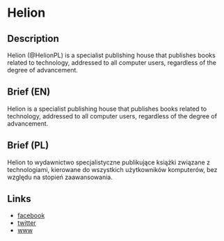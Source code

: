 Helion
======

Description
-----------
Helion (@HelionPL) is a specialist publishing house that publishes books related to technology, addressed to all computer users, regardless of the degree of advancement.


Brief (EN)
----------
Helion is a specialist publishing house that publishes books related to technology, addressed to all computer users, regardless of the degree of advancement.


Brief (PL)
----------
Helion to wydawnictwo specjalistyczne publikujące książki związane z technologiami, kierowane do wszystkich użytkowników komputerów, bez względu na stopień zaawansowania.


Links
-----
- [facebook](https://www.facebook.com/HelionPL)
- [twitter](https://twitter.com/HelionPL)
- [www](http://helion.pl/)